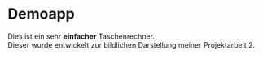 # Demoapp

Dies ist ein sehr **einfacher** Taschenrechner. <br>
Dieser wurde entwickelt zur bildlichen Darstellung meiner Projektarbeit 2. 
